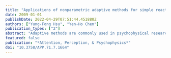 ```yaml
---
title: "Applications of nonparametric adaptive methods for simple reaction time experiments"
date: 2009-01-01
publishDate: 2022-04-29T07:51:44.451880Z
authors: ["Yung-Fong Hsu", "Yen-Ho Chen"]
publication_types: ["2"]
abstract: "Adaptive methods are commonly used in psychophysical research for detection and discrimination (see Leek, 2001; Treutwein, 1995, for reviews). In recent years, researchers have investigated via simulations some asymptotic and small-sample properties of two nonparametric adaptive methods—namely, the fixed-step-size up-down (García-Pérez, 1998, 2001) and the (accelerated) stochastic approximation (Faes et al., 2007). In the present article, we extend both methods to the simple reaction time (RT) situation for the measure of signal intensities that elicit certain (fixed) RT percentiles. We focus on extending the following four methods: the stochastic approximation of Robbins and Monro (1951), its accelerated version of Kesten (1958), the transformed up-down of Wetherill (1963), and the “biased coin design” of Durham and Flournoy (1994, 1995). In all simulations, we assume that the RT is Weibull distributed and that there is a linear relationship between the mean RT and its standard deviation. The convergences of the asymptotic and small-sample properties for different starting values, step sizes, and response criteria are systematically investigated."
featured: false
publication: "*Attention, Perception, & Psychophysics*"
doi: "10.3758/APP.71.7.1664"
---
```



